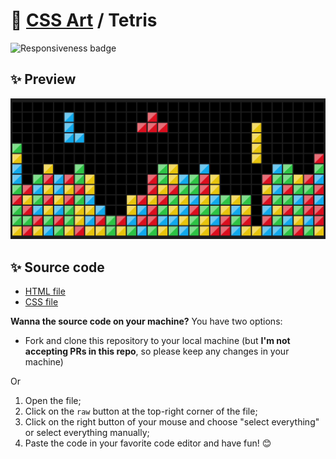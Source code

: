 # 🎨 [CSS Art](https://github.com/bugahontas/css-art) / Tetris

![Responsiveness badge](https://img.shields.io/static/v1?label=Responsive&message=No&color=red&style=for-the-badge)

## ✨ Preview

![Preview](screenshot/tetris.png)

## ✨ Source code

- [HTML file](https://github.com/bugahontas/css-art/blob/main/tetris/tetris.html)
- [CSS file](https://github.com/bugahontas/css-art/blob/main/tetris/tetris.css)

**Wanna the source code on your machine?** You have two options:
- Fork and clone this repository to your local machine (but **I'm not accepting PRs in this repo**, so please keep any changes in your machine)
 
Or  

1. Open the file;
2. Click on the ```raw``` button at the top-right corner of the file;
3. Click on the right button of your mouse and choose "select everything" or select everything manually;
4. Paste the code in your favorite code editor and have fun! 😊 

